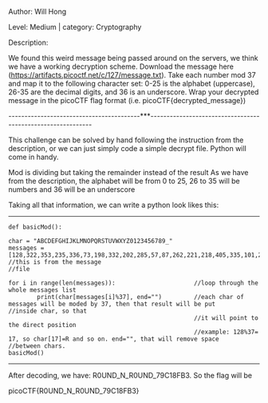Author: Will Hong

Level: Medium		| 	category: Cryptography

Description:

We found this weird message being passed around on the servers, we think we have a working decryption scheme.
Download the message here (https://artifacts.picoctf.net/c/127/message.txt).
Take each number mod 37 and map it to the following character set: 0-25 is the alphabet (uppercase), 26-35 are the decimal digits, and 36 is an underscore.
Wrap your decrypted message in the picoCTF flag format (i.e. picoCTF{decrypted_message})

-----------------------------------------***------------------------------------------------------------

This challenge can be solved by hand following the instruction from the description, or we can just simply code a simple decrypt file. Python will come in handy.

Mod is dividing but taking the remainder instead of the result
As we have from the description, the alphabet will be from 0 to 25, 26 to 35 will be numbers and 36 will be an underscore

Taking all that information, we can write a python look likes this:

-----------------------------------------------------------------------------------------------------------------------------------------------------------------------

	def basicMod():
   
	char = "ABCDEFGHIJKLMNOPQRSTUVWXYZ0123456789_" 
    messages = [128,322,353,235,336,73,198,332,202,285,57,87,262,221,218,405,335,101,256,227,112,140]		//this is from the message 																												//file

    for i in range(len(messages)):						//loop through the whole messages list
            print(char[messages[i]%37], end="")			//each char of messages will be moded by 37, then that result will be put 																//inside char, so that
														//it will point to the direct position
														//example: 128%37= 17, so char[17]=R and so on. end="", that will remove space 															//between chars.
	basicMod()
----------------------------------------------------------------------------------------------------------------------------------------------------------------------

After decoding, we have: R0UND_N_R0UND_79C18FB3. So the flag will be


picoCTF{R0UND_N_R0UND_79C18FB3}





